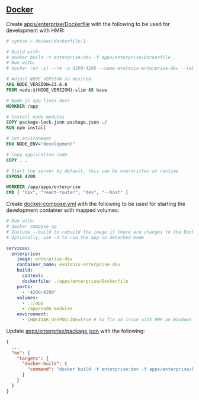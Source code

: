 ## [Docker](https://www.docker.com/)

Create [apps/enterprise/Dockerfile](../../apps/enterprise/Dockerfile) with the following to be used for development with HMR:

```dockerfile
# syntax = docker/dockerfile:1

# Build with:
# docker build -t enterprise:dev -f apps/enterprise/Dockerfile .
# Run with:
# docker run -it --rm -p 4200:4200 --name evolonix-enterprise-dev --label com.docker.compose.project=evolonix enterprise:dev

# Adjust NODE_VERSION as desired
ARG NODE_VERSION=23.6.0
FROM node:${NODE_VERSION}-slim AS base

# Node.js app lives here
WORKDIR /app

# Install node modules
COPY package-lock.json package.json ./
RUN npm install

# Set environment
ENV NODE_ENV="development"

# Copy application code
COPY . .

# Start the server by default, this can be overwritten at runtime
EXPOSE 4200

WORKDIR /app/apps/enterprise
CMD [ "npx", "react-router", "dev", "--host" ]
```

Create [docker-compose.yml](../../docker-compose.yml) with the following to be used for starting the development container with mapped volumes:

```yaml
# Run with:
# docker compose up
# Include --build to rebuild the image if there are changes to the Dockerfile or package.json files
# Optionally, use -d to run the app in detached mode

services:
  enterprise:
    image: enterprise:dev
    container_name: evolonix-enterprise-dev
    build:
      context: .
      dockerfile: ./apps/enterprise/Dockerfile
    ports:
      - '4200:4200'
    volumes:
      - .:/app
      - /app/node_modules
    environment:
      - CHOKIDAR_USEPOLLING=true # To fix an issue with HMR on Windows machines
```

Update [apps/enterprise/package.json](../../apps/enterprise/package.json) with the following:

```json
{
  ...
  "nx": {
    "targets": {
      "docker-build": {
        "command": "docker build -t enterprise:dev -f apps/enterprise/Dockerfile ."
      }
    }
  }
}
```
